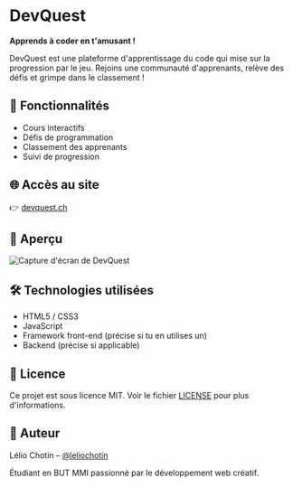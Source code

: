 # DevQuest

**Apprends à coder en t'amusant !**

DevQuest est une plateforme d'apprentissage du code qui mise sur la progression par le jeu. Rejoins une communauté d'apprenants, relève des défis et grimpe dans le classement !

## 🚀 Fonctionnalités

- Cours interactifs
- Défis de programmation
- Classement des apprenants
- Suivi de progression

## 🌐 Accès au site

👉 [devquest.ch](https://devquest.ch)

## 📸 Aperçu

![Capture d'écran de DevQuest](lien_vers_capture.png)

## 🛠️ Technologies utilisées

- HTML5 / CSS3
- JavaScript
- Framework front-end (précise si tu en utilises un)
- Backend (précise si applicable)

## 📄 Licence

Ce projet est sous licence MIT. Voir le fichier [LICENSE](LICENSE) pour plus d'informations.

## 👤 Auteur

Lélio Chotin – [@leliochotin](https://github.com/leliochotin)

Étudiant en BUT MMI passionné par le développement web créatif.
